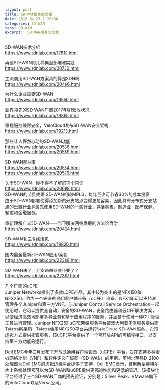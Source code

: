 ```yaml
---
layout: post
title: SD-WAN相关的文章
date: 2018-04-23 1:20:30
categories: SD-WAN
tags: SD-WAN
excerpt:  SD-WAN相关的文章
---
```


SD-WAN技术分析  
<https://www.sdnlab.com/17810.html>


再谈SD-WAN的几种典型部署和实践  
<https://www.sdnlab.com/20720.html>


主流商用SD-WAN方案真的算是SDN吗  
<https://www.sdnlab.com/20466.html>


为什么企业需要SD-WAN  
<https://www.sdnlab.com/19550.html>


业界领先的SD-WAN厂商2017年Q1营收状况  
<https://www.sdnlab.com/19395.html>


重视服务兼顾安全，VeloCloud发布SD-WAN安全架构  
<https://www.sdnlab.com/19213.html>


那些让人怦然心动的SD-WAN功能  
<https://www.sdnlab.com/20536.html>  
<https://www.sdnlab.com/20589.html>

SD-WAN那些事  
<https://www.sdnlab.com/20554.html>  
<https://www.sdnlab.com/20576.html>

关于SD-WAN，你不得不了解的10个常识  
<https://www.sdnlab.com/20698.html>  
SD-WAN的节费效果:SD-WAN相较MPLS，每年至少可节省30%的成本投资  
由于SD-WAN部署使得添加新的分支站点变得更加容易，因此具有分布式分支站点的垂直行业是最先使用SD-WAN的一些行业，包括零售，制造业，医疗保健，餐馆和金融服务。

重新理解广义SD-WAN——当下解决网络发展的方法论哲学  
<https://www.sdnlab.com/20424.html>

SD-WAN和云专线浅见  
<https://www.sdnlab.com/19820.html>

国内最全最新SD-WAN应用/案例  
<https://www.sdnlab.com/22389.html>

SD-WAN来了，分支路由器就不要了？   
<https://www.sdnlab.com/22367.html>

几个厂商的uCPE  
Juniper Networks推出了多款uCPE产品，其中较为突出的是NFX150和NFX250。作为一个安全的通用客户端设备（uCPE）设备，NFX150可以支持和管理多个Juniper和第三方VNF。与Juniper Contrail Service Orchestration一起使用时，它可以提供全自动，安全的SD-WAN，安全路由器和云CPE解决方案，以便经济高效地部署多种业务和基于应用程序的服务，并且易于使用一种GUI管理工具进行管理。Juniper NFX250 uCPE网络服务平台被澳大利亚电信服务提供商Telstra所采用，Telstra使用NFX250平台来运行VeloCloud SD-WAN服务，实现虚拟方式提供托管服务，该uCPE平台提供了一个带开放API的可编程接口，以支持第三方功能的运行。

Dell EMC今年三月发布了开放式通用客户端设备（uCPE）平台，旨在支持多种虚拟网络功能（VNF）和软件定义广域网（SD-WAN）的用例。英特尔至强D-2100处理器为Dell EMC的虚拟边缘平台提供了支持，Dell EMC表示，使用新型英特尔片上系统处理器可以为SD-WAN和uCPE提供更高的性能和更低的延迟。该模块化平台经过了三个SD-WAN厂商的预先验证，分别是：Silver Peak、VMware旗下的VeloCloud以及Versa公司。